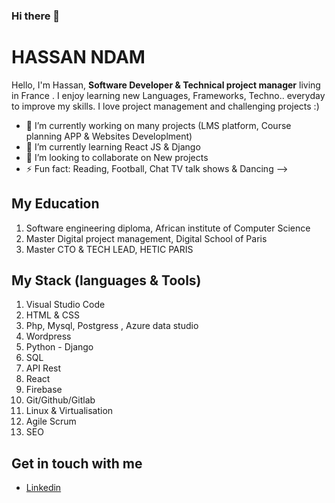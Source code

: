 ### Hi there 👋

<h1>HASSAN NDAM</h1>

Hello, I'm Hassan, <strong>Software Developer & Technical project manager</strong> living in France
. I enjoy learning new Languages, Frameworks, Techno.. everyday to improve my skills.  I love project management and challenging projects :)<br>


- 🔭 I’m currently working on many projects (LMS platform, Course planning APP & Websites Developlment)
- 🌱 I’m currently learning React JS & Django
- 👯 I’m looking to collaborate on New projects 
- ⚡ Fun fact: Reading, Football, Chat TV talk shows & Dancing
-->


<h2>My Education</h2>
<ol>
  <li>Software engineering diploma, African institute of Computer Science</li>
  <li>Master Digital project management, Digital School of Paris</li>
  <li>Master CTO & TECH LEAD, HETIC PARIS</li>
</ol>

<h2>My Stack (languages & Tools) </h2>
<ol>
  <li>Visual Studio Code</li>
  <li>HTML & CSS</li>
  <li>Php, Mysql, Postgress , Azure data studio</li>
  <li>Wordpress</li>
  <li>Python - Django</li>
  <li>SQL</li>
  <li>API Rest</li>
  <li>React</li>
  <li>Firebase</li>
  <li>Git/Github/Gitlab</li>
  <li>Linux & Virtualisation </li>
  <li>Agile Scrum</li>
  <li>SEO</li>
</ol>


<h2>Get in touch with me</h2>
<ul>
  <li><a href="https://www.linkedin.com/in/hassanndam/" target="_blank">Linkedin</a></li>
<ul>
